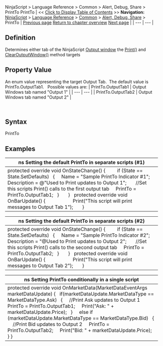 ﻿
NinjaScript \> Language Reference \> Common \> Alert, Debug, Share \> PrintTo
PrintTo
| \<\< [Click to Display Table of Contents](printto.md) \>\> **Navigation:**     [NinjaScript](ninjascript-1.md) \> [Language Reference](language_reference_wip-1.md) \> [Common](common-1.md) \> [Alert, Debug, Share](alert__debugging_and_sharing-1.md) \> PrintTo | [Previous page](print-1.md) [Return to chapter overview](alert__debugging_and_sharing-1.md) [Next page](rearmalert-1.md) |
| --- | --- |
## Definition
Determines either tab of the NinjaScript [Output window](output-1.md) the [Print()](print-1.md) and [ClearOutputWindow()](clearoutputwindow-1.md) method targets
## 
## Property Value
An enum value representing the target Output Tab.  The default value is PrintTo.OutputTab1. 
 
Possible values are:
| PrintTo.OutputTab1 | Output Windows tab named "Output 1" |
| --- | --- |
| PrintTo.OutputTab2 | Output Windows tab named "Output 2" |

 
## Syntax
PrintTo
 
## Examples
| ns Setting the default PrintTo in separate scripts (\#1\) |
| --- |
| protected override void OnStateChange() {          if (State \=\= State.SetDefaults)    {      Name \= "Sample PrintTo Indicator \#1";      Description \= @"Used to Print updates to Output 1";        //Set this scripts Print() calls to the first output tab      PrintTo \= PrintTo.OutputTab1;    }       }   protected override void OnBarUpdate()  {                      Print("This script will print messages to Output Tab 1");       } |

| ns Setting the default PrintTo in separate scripts (\#2\) |
| --- |
| protected override void OnStateChange() {          if (State \=\= State.SetDefaults)    {      Name \= "Sample PrintTo Indicator \#2";      Description \= "@Used to Print updates to Output 2";        //Set this scripts Print() calls to the second output tab      PrintTo \= PrintTo.OutputTab2;    }       }   protected override void OnBarUpdate()  {                      Print("This script will print messages to Output Tab 2");       } |

| ns Setting PrintTo conditionally in a single script |
| --- |
| protected override void OnMarketData(MarketDataEventArgs marketDataUpdate) {    if(marketDataUpdate.MarketDataType \=\= MarketDataType.Ask)    {      //Print Ask updates to Output 1      PrintTo \= PrintTo.OutputTab1;      Print("Ask: " \+ marketDataUpdate.Price);    }        else if (marketDataUpdate.MarketDataType \=\= MarketDataType.Bid)    {      //Print Bid updates to Output 2      PrintTo \= PrintTo.OutputTab2;      Print("Bid: " \+ marketDataUpdate.Price);    } } |
